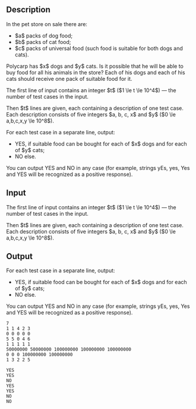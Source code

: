 ## Description

<div><p>In the pet store on sale there are:</p><ul> <li> $a$ packs of dog food; </li><li> $b$ packs of cat food; </li><li> $c$ packs of universal food (such food is suitable for both dogs and cats). </li></ul><p>Polycarp has $x$ dogs and $y$ cats. Is it possible that he will be able to buy food for all his animals in the store? Each of his dogs and each of his cats should receive one pack of suitable food for it.</p></div><div class="input-specification"><p>The first line of input contains an integer $t$ ($1 \le t \le 10^4$)&nbsp;— the number of test cases in the input.</p><p>Then $t$ lines are given, each containing a description of one test case. Each description consists of five integers $a, b, c, x$ and $y$ ($0 \le a,b,c,x,y \le 10^8$).</p></div><div class="output-specification"><p>For each test case in a separate line, output:</p><ul> <li> <span class="tex-font-style-tt">YES</span>, if suitable food can be bought for each of $x$ dogs and for each of $y$ cats; </li><li> <span class="tex-font-style-tt">NO</span> else. </li></ul><p>You can output <span class="tex-font-style-tt">YES</span> and <span class="tex-font-style-tt">NO</span> in any case (for example, strings <span class="tex-font-style-tt">yEs</span>, <span class="tex-font-style-tt">yes</span>, <span class="tex-font-style-tt">Yes</span> and <span class="tex-font-style-tt">YES</span> will be recognized as a positive response).</p></div>

## Input

<p>The first line of input contains an integer $t$ ($1 \le t \le 10^4$)&nbsp;— the number of test cases in the input.</p><p>Then $t$ lines are given, each containing a description of one test case. Each description consists of five integers $a, b, c, x$ and $y$ ($0 \le a,b,c,x,y \le 10^8$).</p>

## Output

<p>For each test case in a separate line, output:</p><ul> <li> <span class="tex-font-style-tt">YES</span>, if suitable food can be bought for each of $x$ dogs and for each of $y$ cats; </li><li> <span class="tex-font-style-tt">NO</span> else. </li></ul><p>You can output <span class="tex-font-style-tt">YES</span> and <span class="tex-font-style-tt">NO</span> in any case (for example, strings <span class="tex-font-style-tt">yEs</span>, <span class="tex-font-style-tt">yes</span>, <span class="tex-font-style-tt">Yes</span> and <span class="tex-font-style-tt">YES</span> will be recognized as a positive response).</p>





```input1|2,4,6,8
7
1 1 4 2 3
0 0 0 0 0
5 5 0 4 6
1 1 1 1 1
50000000 50000000 100000000 100000000 100000000
0 0 0 100000000 100000000
1 3 2 2 5
```




```output1
YES
YES
NO
YES
YES
NO
NO
```


